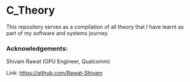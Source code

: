 # C_Theory
This repository serves as a compilation of all theory that I have learnt as part of my software and systems journey.

### Acknowledgements:

Shivam Rawat (GPU Engineer, Qualcomm) 

Link: https://github.com/Rawat-Shivam
